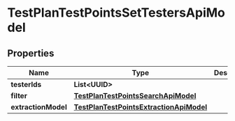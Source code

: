 

# TestPlanTestPointsSetTestersApiModel


## Properties

| Name | Type | Description | Notes |
|------------ | ------------- | ------------- | -------------|
|**testerIds** | **List&lt;UUID&gt;** |  |  |
|**filter** | [**TestPlanTestPointsSearchApiModel**](TestPlanTestPointsSearchApiModel.md) |  |  [optional] |
|**extractionModel** | [**TestPlanTestPointsExtractionApiModel**](TestPlanTestPointsExtractionApiModel.md) |  |  [optional] |



